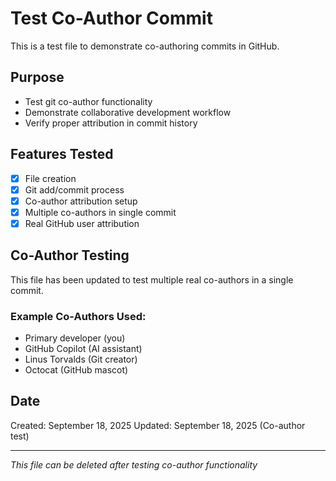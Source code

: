 # Test Co-Author Commit

This is a test file to demonstrate co-authoring commits in GitHub.

## Purpose
- Test git co-author functionality
- Demonstrate collaborative development workflow
- Verify proper attribution in commit history

## Features Tested
- [x] File creation
- [x] Git add/commit process
- [x] Co-author attribution setup
- [x] Multiple co-authors in single commit
- [x] Real GitHub user attribution

## Co-Author Testing
This file has been updated to test multiple real co-authors in a single commit.

### Example Co-Authors Used:
- Primary developer (you)
- GitHub Copilot (AI assistant)
- Linus Torvalds (Git creator)
- Octocat (GitHub mascot)

## Date
Created: September 18, 2025
Updated: September 18, 2025 (Co-author test)

---
*This file can be deleted after testing co-author functionality*